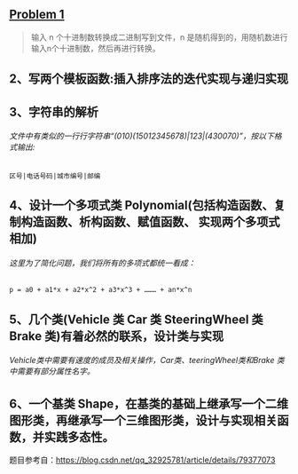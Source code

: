 ## [Problem 1](\1\1.cpp)
> 输入 n 个十进制数转换成二进制写到文件，n 是随机得到的，用随机数进行输入n个十进制数，然后再进行转换。
## 2、写两个模板函数:插入排序法的迭代实现与递归实现
## 3、字符串的解析
###### 文件中有类似的一行行字符串“(010)(15012345678)|123|(430070)”，按以下格式输出:

```
区号|电话号码|城市编号|邮编
```

## 4、设计一个多项式类 Polynomial(包括构造函数、复制构造函数、析构函数、赋值函数、 实现两个多项式相加)
###### 这里为了简化问题，我们将所有的多项式都统一看成：
```
p = a0 + a1*x + a2*x^2 + a3*x^3 + ……… + an*x^n
```

## 5、几个类(Vehicle 类 Car 类 SteeringWheel 类 Brake 类)有着必然的联系，设计类与实现
###### Vehicle类中需要有速度的成员及相关操作，Car类、teeringWheel类和Brake 类中需要有部分属性名字。
## 6、一个基类 Shape，在基类的基础上继承写一个二维图形类，再继承写一个三维图形类，设计与实现相关函数，并实践多态性。


题目参考自：https://blog.csdn.net/qq_32925781/article/details/79377073